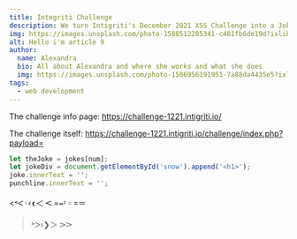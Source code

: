```yaml
---
title: Integriti Challenge
description: We turn Intigriti's December 2021 XSS Challenge into a Joke Generator!
img: https://images.unsplash.com/photo-1588512285341-c481fb6de19d?ixlib=rb-1.2.1&ixid=eyJhcHBfaWQiOjEyMDd9&auto=format&fit=crop&w=1406&q=80
alt: Hello i'm article 9
author: 
  name: Alexandra
  bio: All about Alexandra and where she works and what she does
  img: https://images.unsplash.com/photo-1506956191951-7a88da4435e5?ixlib=rb-1.2.1&ixid=eyJhcHBfaWQiOjEyMDd9&auto=format&fit=crop&w=800&q=60
tags: 
  - web development
---
```


The challenge info page: https://challenge-1221.intigriti.io/

The challenge itself: https://challenge-1221.intigriti.io/challenge/index.php?payload=

```js
let theJoke = jokes[num];
let jokeDiv = document.getElementById('snow').append('<h1>');
joke.innerText = '';
punchline.innerText = '';
```

<˂ᐸᚲ‹❮＜ 𝈶
=᐀⹀゠꓿＝

> ˃ᐳ›❯＞ 𖼿𝈷
